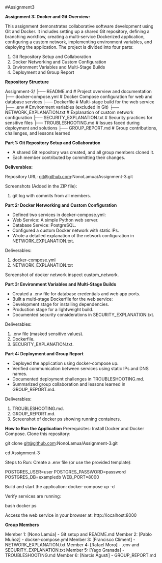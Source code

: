 #Assignment3

**Assignment 3: Docker and Git Overview:**

This assignment demonstrates collaborative software development using Git and Docker. It includes setting up a shared Git repository, defining a branching workflow, creating a multi-service Dockerized application, configuring a custom network, implementing environment variables, and deploying the application. The project is divided into four parts:

1. Git Repository Setup and Collaboration
2. Docker Networking and Custom Configuration
3. Environment Variables and Multi-Stage Builds
4. Deployment and Group Report

**Repository Structure**

Assignment-3/
├── README.md                      # Project overview and documentation
├── docker-compose.yml             # Docker Compose configuration for web and database services
├── Dockerfile                     # Multi-stage build for the web service
├── .env                           # Environment variables (excluded in Git)
├── NETWORK_EXPLANATION.txt        # Explanation of custom network configuration
├── SECURITY_EXPLANATION.txt       # Security practices for sensitive files
├── TROUBLESHOOTING.md             # Issues faced during deployment and solutions
├── GROUP_REPORT.md                # Group contributions, challenges, and lessons learned

**Part 1: Git Repository Setup and Collaboration**

- A shared Git repository was created, and all group members cloned it.
- Each member contributed by committing their changes.

**Deliverables:**

Repository URL: git@github.com:NonoLamua/Assignment-3.git

Screenshots (Added in the ZIP file):

1. git log with commits from all members.


**Part 2: Docker Networking and Custom Configuration**


- Defined two services in docker-compose.yml:
- Web Service: A simple Python web server.
- Database Service: PostgreSQL.
- Configured a custom Docker network with static IPs.
- Wrote a detailed explanation of the network configuration in NETWORK_EXPLANATION.txt.

  
Deliverables:

1. docker-compose.yml
2. NETWORK_EXPLANATION.txt

Screenshot of docker network inspect custom_network.

**Part 3: Environment Variables and Multi-Stage Builds**

- Created a .env file for database credentials and web app ports.
- Built a multi-stage Dockerfile for the web service:
- Development stage for installing dependencies.
- Production stage for a lightweight build.
- Documented security considerations in SECURITY_EXPLANATION.txt.

Deliverables:
1. .env file (masked sensitive values).
2. Dockerfile.
3. SECURITY_EXPLANATION.txt.

**Part 4: Deployment and Group Report**

- Deployed the application using docker-compose up.
- Verified communication between services using static IPs and DNS names.
- Documented deployment challenges in TROUBLESHOOTING.md.
- Summarized group collaboration and lessons learned in GROUP_REPORT.md.

Deliverables:

1. TROUBLESHOOTING.md.
2. GROUP_REPORT.md.
3. Screenshot of docker ps showing running containers.


**How to Run the Application**
Prerequisites:
Install Docker and Docker Compose.
Clone this repository:

git clone git@github.com:NonoLamua/Assignment-3.git

cd Assignment-3

Steps to Run:
Create a .env file (or use the provided template):

POSTGRES_USER=user
POSTGRES_PASSWORD=password
POSTGRES_DB=exampledb
WEB_PORT=8000

Build and start the application:
docker-compose up -d

Verify services are running:

bash
docker ps

Access the web service in your browser at:
http://localhost:8000


**Group Members**

Member 1: [Nono Lamúa] - Git setup and README.md
Member 2: [Pablo Muñoz] - docker-compose.yml
Member 3: [Francisco Climent] - NETWORK_EXPLANATION.txt
Member 4: [Rafael Moro] - .env and SECURITY_EXPLANATION.txt
Member 5: [Yago Granada] - TROUBLESHOOTING.md
Member 6: [Narcís Agustí] - GROUP_REPORT.md
